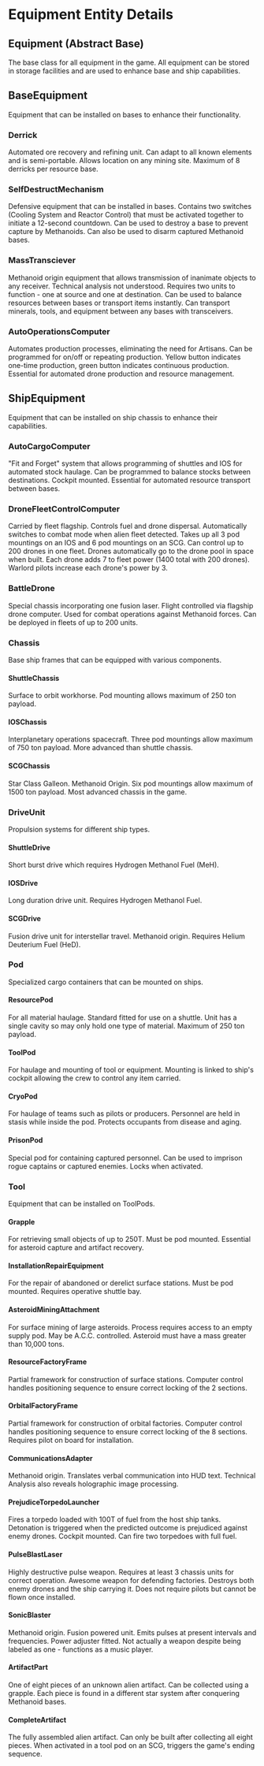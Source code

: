 # Equipment Entity Details

## Equipment (Abstract Base)
The base class for all equipment in the game. All equipment can be stored in storage facilities and are used to enhance base and ship capabilities.

## BaseEquipment
Equipment that can be installed on bases to enhance their functionality.

### Derrick
Automated ore recovery and refining unit. Can adapt to all known elements and is semi-portable. Allows location on any mining site. Maximum of 8 derricks per resource base. 

### SelfDestructMechanism
Defensive equipment that can be installed in bases. Contains two switches (Cooling System and Reactor Control) that must be activated together to initiate a 12-second countdown. Can be used to destroy a base to prevent capture by Methanoids. Can also be used to disarm captured Methanoid bases.

### MassTransciever
Methanoid origin equipment that allows transmission of inanimate objects to any receiver. Technical analysis not understood. Requires two units to function - one at source and one at destination. Can be used to balance resources between bases or transport items instantly. Can transport minerals, tools, and equipment between any bases with transceivers.

### AutoOperationsComputer
Automates production processes, eliminating the need for Artisans. Can be programmed for on/off or repeating production. Yellow button indicates one-time production, green button indicates continuous production. Essential for automated drone production and resource management.

## ShipEquipment
Equipment that can be installed on ship chassis to enhance their capabilities.

### AutoCargoComputer
"Fit and Forget" system that allows programming of shuttles and IOS for automated stock haulage. Can be programmed to balance stocks between destinations. Cockpit mounted. Essential for automated resource transport between bases.

### DroneFleetControlComputer
Carried by fleet flagship. Controls fuel and drone dispersal. Automatically switches to combat mode when alien fleet detected. Takes up all 3 pod mountings on an IOS and 6 pod mountings on an SCG. Can control up to 200 drones in one fleet. Drones automatically go to the drone pool in space when built. Each drone adds 7 to fleet power (1400 total with 200 drones). Warlord pilots increase each drone's power by 3.

### BattleDrone
Special chassis incorporating one fusion laser. Flight controlled via flagship drone computer. Used for combat operations against Methanoid forces. Can be deployed in fleets of up to 200 units.

### Chassis
Base ship frames that can be equipped with various components.

#### ShuttleChassis
Surface to orbit workhorse. Pod mounting allows maximum of 250 ton payload.

#### IOSChassis
Interplanetary operations spacecraft. Three pod mountings allow maximum of 750 ton payload. More advanced than shuttle chassis.

#### SCGChassis
Star Class Galleon. Methanoid Origin. Six pod mountings allow maximum of 1500 ton payload. Most advanced chassis in the game.

### DriveUnit
Propulsion systems for different ship types.

#### ShuttleDrive
Short burst drive which requires Hydrogen Methanol Fuel (MeH).

#### IOSDrive
Long duration drive unit. Requires Hydrogen Methanol Fuel.

#### SCGDrive
Fusion drive unit for interstellar travel. Methanoid origin. Requires Helium Deuterium Fuel (HeD).

### Pod
Specialized cargo containers that can be mounted on ships.

#### ResourcePod
For all material haulage. Standard fitted for use on a shuttle. Unit has a single cavity so may only hold one type of material. Maximum of 250 ton payload.

#### ToolPod
For haulage and mounting of tool or equipment. Mounting is linked to ship's cockpit allowing the crew to control any item carried.

#### CryoPod
For haulage of teams such as pilots or producers. Personnel are held in stasis while inside the pod. Protects occupants from disease and aging.

#### PrisonPod
Special pod for containing captured personnel. Can be used to imprison rogue captains or captured enemies. Locks when activated.

### Tool
Equipment that can be installed on ToolPods.

#### Grapple
For retrieving small objects of up to 250T. Must be pod mounted. Essential for asteroid capture and artifact recovery.

#### InstallationRepairEquipment
For the repair of abandoned or derelict surface stations. Must be pod mounted. Requires operative shuttle bay.

#### AsteroidMiningAttachment
For surface mining of large asteroids. Process requires access to an empty supply pod. May be A.C.C. controlled. Asteroid must have a mass greater than 10,000 tons.

#### ResourceFactoryFrame
Partial framework for construction of surface stations. Computer control handles positioning sequence to ensure correct locking of the 2 sections.

#### OrbitalFactoryFrame
Partial framework for construction of orbital factories. Computer control handles positioning sequence to ensure correct locking of the 8 sections. Requires pilot on board for installation.

#### CommunicationsAdapter
Methanoid origin. Translates verbal communication into HUD text. Technical Analysis also reveals holographic image processing.

#### PrejudiceTorpedoLauncher
Fires a torpedo loaded with 100T of fuel from the host ship tanks. Detonation is triggered when the predicted outcome is prejudiced against enemy drones. Cockpit mounted. Can fire two torpedoes with full fuel.

#### PulseBlastLaser
Highly destructive pulse weapon. Requires at least 3 chassis units for correct operation. Awesome weapon for defending factories. Destroys both enemy drones and the ship carrying it. Does not require pilots but cannot be flown once installed.

#### SonicBlaster
Methanoid origin. Fusion powered unit. Emits pulses at present intervals and frequencies. Power adjuster fitted. Not actually a weapon despite being labeled as one - functions as a music player.

#### ArtifactPart
One of eight pieces of an unknown alien artifact. Can be collected using a grapple. Each piece is found in a different star system after conquering Methanoid bases.

#### CompleteArtifact
The fully assembled alien artifact. Can only be built after collecting all eight pieces. When activated in a tool pod on an SCG, triggers the game's ending sequence. 